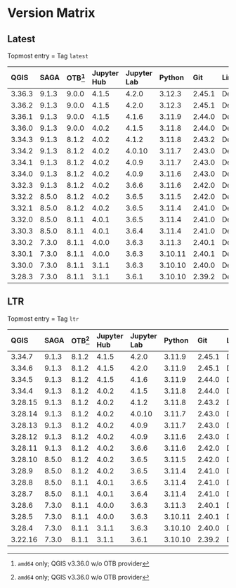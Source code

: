 # Version Matrix

## Latest

Topmost entry = Tag `latest`

| QGIS    | SAGA  | OTB[^1] | Jupyter Hub | Jupyter Lab | Python  | Git    | Linux distro |
|:--------|:------|:--------|:------------|:------------|:--------|:-------|:-------------|
| 3.36.3  | 9.1.3 | 9.0.0   | 4.1.5       | 4.2.0       | 3.12.3  | 2.45.1 | Debian 12    |
| 3.36.2  | 9.1.3 | 9.0.0   | 4.1.5       | 4.2.0       | 3.12.3  | 2.45.1 | Debian 12    |
| 3.36.1  | 9.1.3 | 9.0.0   | 4.1.5       | 4.1.6       | 3.11.9  | 2.44.0 | Debian 12    |
| 3.36.0  | 9.1.3 | 9.0.0   | 4.0.2       | 4.1.5       | 3.11.8  | 2.44.0 | Debian 12    |
| 3.34.3  | 9.1.3 | 8.1.2   | 4.0.2       | 4.1.2       | 3.11.8  | 2.43.2 | Debian 12    |
| 3.34.2  | 9.1.3 | 8.1.2   | 4.0.2       | 4.0.10      | 3.11.7  | 2.43.0 | Debian 12    |
| 3.34.1  | 9.1.3 | 8.1.2   | 4.0.2       | 4.0.9       | 3.11.7  | 2.43.0 | Debian 12    |
| 3.34.0  | 9.1.3 | 8.1.2   | 4.0.2       | 4.0.9       | 3.11.6  | 2.43.0 | Debian 12    |
| 3.32.3  | 9.1.3 | 8.1.2   | 4.0.2       | 3.6.6       | 3.11.6  | 2.42.0 | Debian 12    |
| 3.32.2  | 8.5.0 | 8.1.2   | 4.0.2       | 3.6.5       | 3.11.5  | 2.42.0 | Debian 12    |
| 3.32.1  | 8.5.0 | 8.1.2   | 4.0.2       | 3.6.5       | 3.11.4  | 2.41.0 | Debian 12    |
| 3.32.0  | 8.5.0 | 8.1.1   | 4.0.1       | 3.6.5       | 3.11.4  | 2.41.0 | Debian 12    |
| 3.30.3  | 8.5.0 | 8.1.1   | 4.0.1       | 3.6.4       | 3.11.4  | 2.41.0 | Debian 12    |
| 3.30.2  | 7.3.0 | 8.1.1   | 4.0.0       | 3.6.3       | 3.11.3  | 2.40.1 | Debian 11    |
| 3.30.1  | 7.3.0 | 8.1.1   | 4.0.0       | 3.6.3       | 3.10.11 | 2.40.1 | Debian 11    |
| 3.30.0  | 7.3.0 | 8.1.1   | 3.1.1       | 3.6.3       | 3.10.10 | 2.40.0 | Debian 11    |
| 3.28.3  | 7.3.0 | 8.1.1   | 3.1.1       | 3.6.1       | 3.10.10 | 2.39.2 | Debian 11    |

[^1]: `amd64` only; QGIS v3.36.0 w/o OTB provider

## LTR

Topmost entry = Tag `ltr`

| QGIS    | SAGA  | OTB[^1] | Jupyter Hub | Jupyter Lab | Python  | Git    | Linux distro |
|:--------|:------|:--------|:------------|:------------|:--------|:-------|:-------------|
| 3.34.7  | 9.1.3 | 8.1.2   | 4.1.5       | 4.2.0       | 3.11.9  | 2.45.1 | Debian 12    |
| 3.34.6  | 9.1.3 | 8.1.2   | 4.1.5       | 4.2.0       | 3.11.9  | 2.45.1 | Debian 12    |
| 3.34.5  | 9.1.3 | 8.1.2   | 4.1.5       | 4.1.6       | 3.11.9  | 2.44.0 | Debian 12    |
| 3.34.4  | 9.1.3 | 8.1.2   | 4.0.2       | 4.1.5       | 3.11.8  | 2.44.0 | Debian 12    |
| 3.28.15 | 9.1.3 | 8.1.2   | 4.0.2       | 4.1.2       | 3.11.8  | 2.43.2 | Debian 12    |
| 3.28.14 | 9.1.3 | 8.1.2   | 4.0.2       | 4.0.10      | 3.11.7  | 2.43.0 | Debian 12    |
| 3.28.13 | 9.1.3 | 8.1.2   | 4.0.2       | 4.0.9       | 3.11.7  | 2.43.0 | Debian 12    |
| 3.28.12 | 9.1.3 | 8.1.2   | 4.0.2       | 4.0.9       | 3.11.6  | 2.43.0 | Debian 12    |
| 3.28.11 | 9.1.3 | 8.1.2   | 4.0.2       | 3.6.6       | 3.11.6  | 2.42.0 | Debian 12    |
| 3.28.10 | 8.5.0 | 8.1.2   | 4.0.2       | 3.6.5       | 3.11.5  | 2.42.0 | Debian 12    |
| 3.28.9  | 8.5.0 | 8.1.2   | 4.0.2       | 3.6.5       | 3.11.4  | 2.41.0 | Debian 12    |
| 3.28.8  | 8.5.0 | 8.1.1   | 4.0.1       | 3.6.5       | 3.11.4  | 2.41.0 | Debian 12    |
| 3.28.7  | 8.5.0 | 8.1.1   | 4.0.1       | 3.6.4       | 3.11.4  | 2.41.0 | Debian 12    |
| 3.28.6  | 7.3.0 | 8.1.1   | 4.0.0       | 3.6.3       | 3.11.3  | 2.40.1 | Debian 11    |
| 3.28.5  | 7.3.0 | 8.1.1   | 4.0.0       | 3.6.3       | 3.10.11 | 2.40.1 | Debian 11    |
| 3.28.4  | 7.3.0 | 8.1.1   | 3.1.1       | 3.6.3       | 3.10.10 | 2.40.0 | Debian 11    |
| 3.22.16 | 7.3.0 | 8.1.1   | 3.1.1       | 3.6.1       | 3.10.10 | 2.39.2 | Debian 11    |
